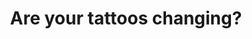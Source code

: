 ---
title: "Are your tattoos changing?"
picture: /assets/content/reality-checks/are-your-tattoos-changing/are-your-tattoos-changing.jpg
reality-check: "Are your tattoos changing?"
type: reality-check
tags:
  - reality check
  - lucid dreaming
  - fun while tripping
---
